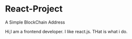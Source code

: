 # React-Project
A Simple BlockChain Address

Hi,I am a frontend developer. I like react.js. THat is what i do.
